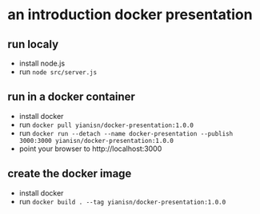 # an introduction docker presentation

## run localy

* install node.js
* run `node src/server.js`

## run in a docker container

* install docker
* run `docker pull yianisn/docker-presentation:1.0.0`
* run `docker run --detach --name docker-presentation --publish 3000:3000 yianisn/docker-presentation:1.0.0`
* point your browser to http://localhost:3000

## create the docker image

* install docker
* run `docker build . --tag yianisn/docker-presentation:1.0.0`
